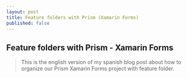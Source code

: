 ```yaml
---
layout: post
title: Feature folders with Prism (Xamarin Forms)
published: false
---
```


## Feature folders with Prism - Xamarin Forms

> This is the english version of my spanish blog post about how to organize our Prism Xamarin Forms project with feature folder.
